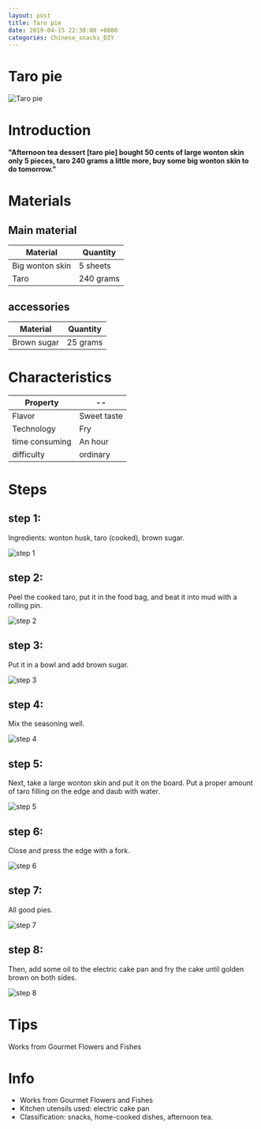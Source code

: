 ```yaml
---
layout: post
title: Taro pie
date: 2019-04-15 22:30:00 +0800
categories: Chinese_snacks_DIY
---
```


# Taro pie

![Taro pie]({{site.baseurl}}/img/429730/429730.jpg)

# Introduction

**"Afternoon tea dessert [taro pie] bought 50 cents of large wonton skin only 5 pieces, taro 240 grams a little more, buy some big wonton skin to do tomorrow."**

# Materials


## Main material

Material|Quantity
--|--
Big wonton skin|5 sheets
Taro|240 grams

## accessories

Material|Quantity
--|--
Brown sugar|25 grams

# Characteristics

Property|--
--|--
Flavor|Sweet taste
Technology|Fry
time consuming|An hour
difficulty|ordinary

# Steps

## step 1:

Ingredients: wonton husk, taro (cooked), brown sugar.

![step 1]({{site.baseurl}}/img/429730/1.jpg)

## step 2:

Peel the cooked taro, put it in the food bag, and beat it into mud with a rolling pin.

![step 2]({{site.baseurl}}/img/429730/2.jpg)

## step 3:

Put it in a bowl and add brown sugar.

![step 3]({{site.baseurl}}/img/429730/3.jpg)

## step 4:

Mix the seasoning well.

![step 4]({{site.baseurl}}/img/429730/4.jpg)

## step 5:

Next, take a large wonton skin and put it on the board. Put a proper amount of taro filling on the edge and daub with water.

![step 5]({{site.baseurl}}/img/429730/5.jpg)

## step 6:

Close and press the edge with a fork.

![step 6]({{site.baseurl}}/img/429730/6.jpg)

## step 7:

All good pies.

![step 7]({{site.baseurl}}/img/429730/7.jpg)

## step 8:

Then, add some oil to the electric cake pan and fry the cake until golden brown on both sides.

![step 8]({{site.baseurl}}/img/429730/8.jpg)

# Tips

Works from Gourmet Flowers and Fishes

# Info

- Works from Gourmet Flowers and Fishes
- Kitchen utensils used: electric cake pan
- Classification: snacks, home-cooked dishes, afternoon tea.